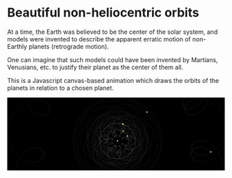 # Beautiful non-heliocentric orbits

At a time, the Earth was believed to be the center of the solar system, and models were invented to describe the apparent erratic motion of non-Earthly planets (retrograde motion).

One can imagine that such models could have been invented by Martians, Venusians, etc. to justify their planet as the center of them all.

This is a Javascript canvas-based animation which draws the orbits of the planets in relation to a chosen planet.

![Earth](./Earth.png)